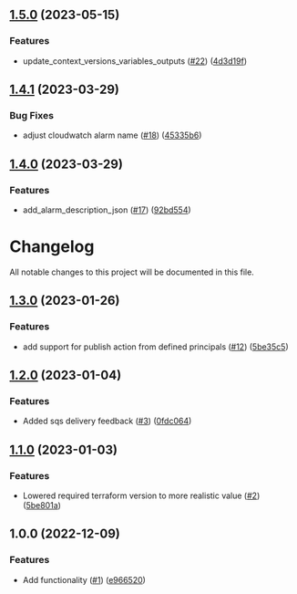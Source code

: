 ## [1.5.0](https://github.com/justtrackio/terraform-aws-sns-topic/compare/v1.4.1...v1.5.0) (2023-05-15)


### Features

* update_context_versions_variables_outputs ([#22](https://github.com/justtrackio/terraform-aws-sns-topic/issues/22)) ([4d3d19f](https://github.com/justtrackio/terraform-aws-sns-topic/commit/4d3d19f3adf41cf852365dc4734b58efca76bd72))

## [1.4.1](https://github.com/justtrackio/terraform-aws-sns-topic/compare/v1.4.0...v1.4.1) (2023-03-29)


### Bug Fixes

* adjust cloudwatch alarm name ([#18](https://github.com/justtrackio/terraform-aws-sns-topic/issues/18)) ([45335b6](https://github.com/justtrackio/terraform-aws-sns-topic/commit/45335b6675e3972a662eee1214481ca2aa1de4a6))

## [1.4.0](https://github.com/justtrackio/terraform-aws-sns-topic/compare/v1.3.0...v1.4.0) (2023-03-29)


### Features

* add_alarm_description_json ([#17](https://github.com/justtrackio/terraform-aws-sns-topic/issues/17)) ([92bd554](https://github.com/justtrackio/terraform-aws-sns-topic/commit/92bd554395fa1849932a27cc10b355879c3ed4e0))

# Changelog

All notable changes to this project will be documented in this file.

## [1.3.0](https://github.com/justtrackio/terraform-aws-sns-topic/compare/v1.2.0...v1.3.0) (2023-01-26)


### Features

* add support for publish action from defined principals ([#12](https://github.com/justtrackio/terraform-aws-sns-topic/issues/12)) ([5be35c5](https://github.com/justtrackio/terraform-aws-sns-topic/commit/5be35c5ad8fb67eaf6779fd65f0990ffc3464bd4))

## [1.2.0](https://github.com/justtrackio/terraform-aws-sns-topic/compare/v1.1.0...v1.2.0) (2023-01-04)


### Features

* Added sqs delivery feedback ([#3](https://github.com/justtrackio/terraform-aws-sns-topic/issues/3)) ([0fdc064](https://github.com/justtrackio/terraform-aws-sns-topic/commit/0fdc064c4670df9a51fef0fd0a436f669efb05a0))

## [1.1.0](https://github.com/justtrackio/terraform-aws-sns-topic/compare/v1.0.0...v1.1.0) (2023-01-03)


### Features

* Lowered required terraform version to more realistic value ([#2](https://github.com/justtrackio/terraform-aws-sns-topic/issues/2)) ([5be801a](https://github.com/justtrackio/terraform-aws-sns-topic/commit/5be801ad6aa710b03d436c412d18425ed9557a4b))

## 1.0.0 (2022-12-09)


### Features

* Add functionality ([#1](https://github.com/justtrackio/terraform-aws-sns-topic/issues/1)) ([e966520](https://github.com/justtrackio/terraform-aws-sns-topic/commit/e9665206ab1cf1eadebf38c59054d38b630297be))
